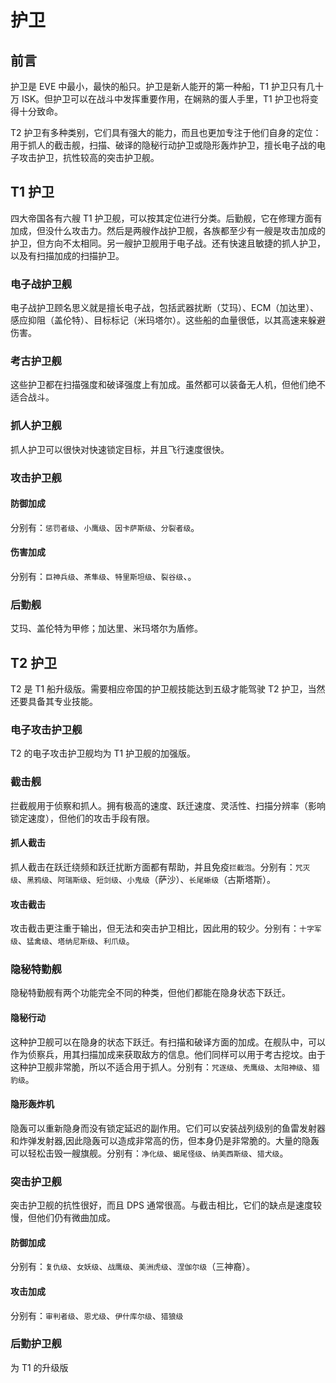 # 护卫

## 前言

护卫是 EVE 中最小，最快的船只。护卫是新人能开的第一种船，T1 护卫只有几十万 ISK。但护卫可以在战斗中发挥重要作用，在娴熟的蛋人手里，T1 护卫也将变得十分致命。

T2 护卫有多种类别，它们具有强大的能力，而且也更加专注于他们自身的定位：用于抓人的截击舰，扫描、破译的隐秘行动护卫或隐形轰炸护卫，擅长电子战的电子攻击护卫，抗性较高的突击护卫舰。

## T1 护卫

四大帝国各有六艘 T1 护卫舰，可以按其定位进行分类。后勤舰，它在修理方面有加成，但没什么攻击力。然后是两艘作战护卫舰，各族都至少有一艘是攻击加成的护卫，但方向不太相同。另一艘护卫舰用于电子战。还有快速且敏捷的抓人护卫，以及有扫描加成的扫描护卫。

### 电子战护卫舰

电子战护卫顾名思义就是擅长电子战，包括武器扰断（艾玛）、ECM（加达里）、感应抑阻（盖伦特）、目标标记（米玛塔尔）。这些船的血量很低，以其高速来躲避伤害。

### 考古护卫舰

这些护卫都在扫描强度和破译强度上有加成。虽然都可以装备无人机，但他们绝不适合战斗。

### 抓人护卫舰

抓人护卫可以很快对快速锁定目标，并且飞行速度很快。

### 攻击护卫舰

#### 防御加成

分别有：`惩罚者级`、`小鹰级`、`因卡萨斯级`、`分裂者级`。

#### 伤害加成

分别有：`巨神兵级`、`茶隼级`、`特里斯坦级`、`裂谷级`、。

### 后勤舰

艾玛、盖伦特为甲修；加达里、米玛塔尔为盾修。

## T2 护卫

T2 是 T1 船升级版。需要相应帝国的护卫舰技能达到五级才能驾驶 T2 护卫，当然还要具备其专业技能。

### 电子攻击护卫舰

T2 的电子攻击护卫舰均为 T1 护卫舰的加强版。

### 截击舰

拦截舰用于侦察和抓人。拥有极高的速度、跃迁速度、灵活性、扫描分辨率（影响锁定速度），但他们的攻击手段有限。

#### 抓人截击

抓人截击在跃迁绕频和跃迁扰断方面都有帮助，并且免疫`拦截泡`。分别有：`咒灭级`、`黑鸦级`、`阿瑞斯级`、`短剑级`、`小鬼级`（萨沙）、`长尾蜥级`（古斯塔斯）。

#### 攻击截击

攻击截击更注重于输出，但无法和突击护卫相比，因此用的较少。分别有：`十字军级`、`猛禽级`、`塔纳尼斯级`、`利爪级`。

### 隐秘特勤舰

隐秘特勤舰有两个功能完全不同的种类，但他们都能在隐身状态下跃迁。

#### 隐秘行动

这种护卫舰可以在隐身的状态下跃迁。有扫描和破译方面的加成。在舰队中，可以作为侦察兵，用其扫描加成来获取敌方的信息。他们同样可以用于考古挖坟。由于这种护卫舰非常脆，所以不适合用于抓人。分别有：`咒逐级`、`秃鹰级`、`太阳神级`、`猎豹级`。

#### 隐形轰炸机

隐轰可以重新隐身而没有锁定延迟的副作用。它们可以安装战列级别的鱼雷发射器和炸弹发射器,因此隐轰可以造成非常高的伤，但本身仍是非常脆的。大量的隐轰可以轻松击毁一艘旗舰。分别有：`净化级`、`蝎尾怪级`、`纳美西斯级`、`猎犬级`。

### 突击护卫舰

突击护卫舰的抗性很好，而且 DPS 通常很高。与截击相比，它们的缺点是速度较慢，但他们仍有微曲加成。

#### 防御加成

分别有：`复仇级`、`女妖级`、`战鹰级`、`美洲虎级`、`涅伽尔级`（三神裔）。

#### 攻击加成

分别有：`审判者级`、`恩尤级`、`伊什库尔级`、`猎狼级`

### 后勤护卫舰

为 T1 的升级版
